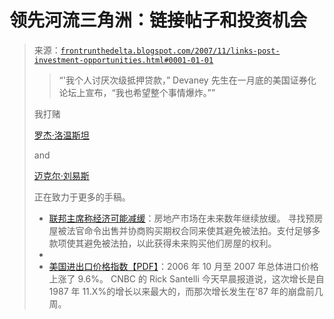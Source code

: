 <!--yml

类别：未分类

日期：2024-05-12 23:41:26

-->

# 领先河流三角洲：链接帖子和投资机会

> 来源：[`frontrunthedelta.blogspot.com/2007/11/links-post-investment-opportunities.html#0001-01-01`](https://frontrunthedelta.blogspot.com/2007/11/links-post-investment-opportunities.html#0001-01-01)
> 
> > “'我个人讨厌次级抵押贷款，” Devaney 先生在一月底的美国证券化论坛上宣布，“我也希望整个事情爆炸。””
> > 
> 我打赌
> 
> [罗杰·洛温斯坦](http://en.wikipedia.org/wiki/Roger_Lowenstein)
> 
> and
> 
> [迈克尔·刘易斯](http://en.wikipedia.org/wiki/Michael_Lewis_%28author%29)
> 
> 正在致力于更多的手稿。
> 
> +   [联邦主席称经济可能减缓](http://www.nytimes.com/2007/11/08/business/09fed-web.html?ei=5065&en=2d73b75dc3e556dd&ex=1195189200&partner=MYWAY&pagewanted=print)：房地产市场在未来数年继续放缓。 寻找预房屋被法官命令出售并协商购买期权合同来使其避免被法拍。支付足够多款项使其避免被法拍，以此获得未来购买他们房屋的权利。
> +   
> +   [美国进出口价格指数【PDF】](http://www.bls.gov/news.release/pdf/ximpim.pdf)：2006 年 10 月至 2007 年总体进口价格上涨了 9.6%。 CNBC 的 Rick Santelli 今天早晨报道说，这次增长是自 1987 年 11.X%的增长以来最大的，而那次增长发生在'87 年的崩盘前几周。
